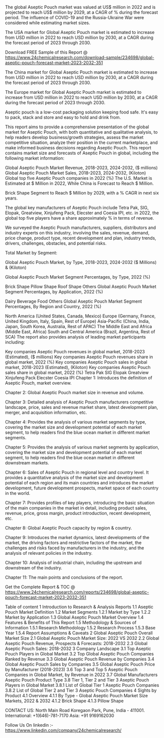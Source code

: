 The global Aseptic Pouch market was valued at US$ million in 2022 and is projected to reach US$ million by 2029, at a CAGR of % during the forecast period. The influence of COVID-19 and the Russia-Ukraine War were considered while estimating market sizes.

The USA market for Global Aseptic Pouch market is estimated to increase from USD million in 2022 to reach USD million by 2030, at a CAGR during the forecast period of 2023 through 2030.

Download FREE Sample of this Report @ https://www.24chemicalresearch.com/download-sample/234698/global-aseptic-pouch-forecast-market-2023-2032-351

The China market for Global Aseptic Pouch market is estimated to increase from USD million in 2022 to reach USD million by 2030, at a CAGR during the forecast period of 2023 through 2030.

The Europe market for Global Aseptic Pouch market is estimated to increase from USD million in 2022 to reach USD million by 2030, at a CAGR during the forecast period of 2023 through 2030.

Aseptic pouch is a low-cost packaging solution keeping food safe. It's easy to pack, stack and store and easy to hold and drink from.

This report aims to provide a comprehensive presentation of the global market for Aseptic Pouch, with both quantitative and qualitative analysis, to help readers develop business/growth strategies, assess the market competitive situation, analyze their position in the current marketplace, and make informed business decisions regarding Aseptic Pouch. This report contains market size and forecasts of Aseptic Pouch in global, including the following market information:

Global Aseptic Pouch Market Revenue, 2018-2023, 2024-2032, ($ millions)
Global Aseptic Pouch Market Sales, 2018-2023, 2024-2032, (Kiloton)
Global top five Aseptic Pouch companies in 2022 (%)
The U.S. Market is Estimated at $ Million in 2022, While China is Forecast to Reach $ Million.

Brick Shape Segment to Reach $ Million by 2029, with a % CAGR in next six years.

The global key manufacturers of Aseptic Pouch include Tetra Pak, SIG, Elopak, Greatview, Xinjufeng Pack, Elecster and Coesia IPI, etc. in 2022, the global top five players have a share approximately % in terms of revenue.

We surveyed the Aseptic Pouch manufacturers, suppliers, distributors and industry experts on this industry, involving the sales, revenue, demand, price change, product type, recent development and plan, industry trends, drivers, challenges, obstacles, and potential risks.

Total Market by Segment:

Global Aseptic Pouch Market, by Type, 2018-2023, 2024-2032 ($ Millions) & (Kiloton)

Global Aseptic Pouch Market Segment Percentages, by Type, 2022 (%)

Brick Shape
Pillow Shape
Roof Shape
Others
Global Aseptic Pouch Market Segment Percentages, by Application, 2022 (%)

Dairy
Beverage
Food
Others
Global Aseptic Pouch Market Segment Percentages, By Region and Country, 2022 (%)

North America (United States, Canada, Mexico)
Europe (Germany, France, United Kingdom, Italy, Spain, Rest of Europe)
Asia-Pacific (China, India, Japan, South Korea, Australia, Rest of APAC)
The Middle East and Africa (Middle East, Africa)
South and Central America (Brazil, Argentina, Rest of SCA)
The report also provides analysis of leading market participants including:

Key companies Aseptic Pouch revenues in global market, 2018-2023 (Estimated), ($ millions)
Key companies Aseptic Pouch revenues share in global market, 2022 (%)
Key companies Aseptic Pouch sales in global market, 2018-2023 (Estimated), (Kiloton)
Key companies Aseptic Pouch sales share in global market, 2022 (%)
Tetra Pak
SIG
Elopak
Greatview
Xinjufeng Pack
Elecster
Coesia IPI
Chapter 1: Introduces the definition of Aseptic Pouch, market overview.

Chapter 2: Global Aseptic Pouch market size in revenue and volume.

Chapter 3: Detailed analysis of Aseptic Pouch manufacturers competitive landscape, price, sales and revenue market share, latest development plan, merger, and acquisition information, etc.

Chapter 4: Provides the analysis of various market segments by type, covering the market size and development potential of each market segment, to help readers find the blue ocean market in different market segments.

Chapter 5: Provides the analysis of various market segments by application, covering the market size and development potential of each market segment, to help readers find the blue ocean market in different downstream markets.

Chapter 6: Sales of Aseptic Pouch in regional level and country level. It provides a quantitative analysis of the market size and development potential of each region and its main countries and introduces the market development, future development prospects, market space of each country in the world.

Chapter 7: Provides profiles of key players, introducing the basic situation of the main companies in the market in detail, including product sales, revenue, price, gross margin, product introduction, recent development, etc.

Chapter 8: Global Aseptic Pouch capacity by region & country.

Chapter 9: Introduces the market dynamics, latest developments of the market, the driving factors and restrictive factors of the market, the challenges and risks faced by manufacturers in the industry, and the analysis of relevant policies in the industry.

Chapter 10: Analysis of industrial chain, including the upstream and downstream of the industry.

Chapter 11: The main points and conclusions of the report.

Get the Complete Report & TOC @ https://www.24chemicalresearch.com/reports/234698/global-aseptic-pouch-forecast-market-2023-2032-351

Table of content
1 Introduction to Research & Analysis Reports
1.1 Aseptic Pouch Market Definition
1.2 Market Segments
1.2.1 Market by Type
1.2.2 Market by Application
1.3 Global Aseptic Pouch Market Overview
1.4 Features & Benefits of This Report
1.5 Methodology & Sources of Information
1.5.1 Research Methodology
1.5.2 Research Process
1.5.3 Base Year
1.5.4 Report Assumptions & Caveats
2 Global Aseptic Pouch Overall Market Size
2.1 Global Aseptic Pouch Market Size: 2022 VS 2032
2.2 Global Aseptic Pouch Revenue, Prospects & Forecasts: 2018-2032
2.3 Global Aseptic Pouch Sales: 2018-2032
3 Company Landscape
3.1 Top Aseptic Pouch Players in Global Market
3.2 Top Global Aseptic Pouch Companies Ranked by Revenue
3.3 Global Aseptic Pouch Revenue by Companies
3.4 Global Aseptic Pouch Sales by Companies
3.5 Global Aseptic Pouch Price by Manufacturer (2018-2023)
3.6 Top 3 and Top 5 Aseptic Pouch Companies in Global Market, by Revenue in 2022
3.7 Global Manufacturers Aseptic Pouch Product Type
3.8 Tier 1, Tier 2 and Tier 3 Aseptic Pouch Players in Global Market
3.8.1 List of Global Tier 1 Aseptic Pouch Companies
3.8.2 List of Global Tier 2 and Tier 3 Aseptic Pouch Companies
4 Sights by Product
4.1 Overview
4.1.1 By Type - Global Aseptic Pouch Market Size Markets, 2022 & 2032
4.1.2 Brick Shape
4.1.3 Pillow Shape

CONTACT US:
North Main Road Koregaon Park, Pune, India - 411001.
International: +1(646)-781-7170
Asia: +91 9169162030

Follow Us On linkedin :- https://www.linkedin.com/company/24chemicalresearch/
